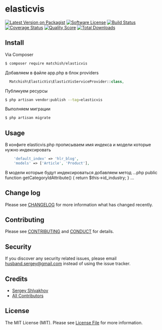 # elasticvis

[![Latest Version on Packagist][ico-version]][link-packagist]
[![Software License][ico-license]](LICENSE.md)
[![Build Status][ico-travis]][link-travis]
[![Coverage Status][ico-scrutinizer]][link-scrutinizer]
[![Quality Score][ico-code-quality]][link-code-quality]
[![Total Downloads][ico-downloads]][link-downloads]

## Install

Via Composer

``` bash
$ composer require matchish/elasticvis
```

Добавляем в файле app.php в блок providers
```php
  Matchish\ElasticVis\ElasticVisServiceProvider::class,
```

Публикуем ресурсы
``` bash
$ php artisan vendor:publish --tag=elasticvis
```

Выполняем миграции
``` bash
$ php artisan migrate
```

## Usage

В конфиге elasticvis.php прописываем имя индекса и модели которые нужно индексировать

``` php
    'default_index' => 'hlr_blog',
    'models' => ['Article', 'Product'],
```
В модели которые будут индексироваться добавляем метод
...php
   public function getCategoryIdAttribute()
    {
        return $this->id_industry;
    }
...
## Change log

Please see [CHANGELOG](CHANGELOG.md) for more information what has changed recently.

## Contributing

Please see [CONTRIBUTING](CONTRIBUTING.md) and [CONDUCT](CONDUCT.md) for details.

## Security

If you discover any security related issues, please email husband.sergey@gmail.com instead of using the issue tracker.

## Credits

- [Sergey Shlyakhov][link-author]
- [All Contributors][link-contributors]

## License

The MIT License (MIT). Please see [License File](LICENSE.md) for more information.

[ico-version]: https://img.shields.io/packagist/v/matchish/elasticvis.svg?style=flat-square
[ico-license]: https://img.shields.io/badge/license-MIT-brightgreen.svg?style=flat-square
[ico-travis]: https://img.shields.io/travis/husband/elasticvis/master.svg?style=flat-square
[ico-scrutinizer]: https://img.shields.io/scrutinizer/coverage/g/husband/elasticvis.svg?style=flat-square
[ico-code-quality]: https://img.shields.io/scrutinizer/g/husband/elasticvis.svg?style=flat-square
[ico-downloads]: https://img.shields.io/packagist/dt/matchish/elasticvis.svg?style=flat-square

[link-packagist]: https://packagist.org/packages/matchish/elasticvis
[link-travis]: https://travis-ci.org/husband/elasticvis
[link-scrutinizer]: https://scrutinizer-ci.com/g/husband/elasticvis/code-structure
[link-code-quality]: https://scrutinizer-ci.com/g/husband/elasticvis
[link-downloads]: https://packagist.org/packages/matchish/elasticvis
[link-author]: https://github.com/husband
[link-contributors]: ../../contributors
